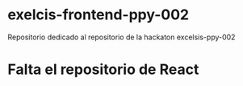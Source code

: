 # exelcis-frontend-ppy-002
Repositorio dedicado al repositorio de la hackaton excelsis-ppy-002

# Falta el repositorio de React